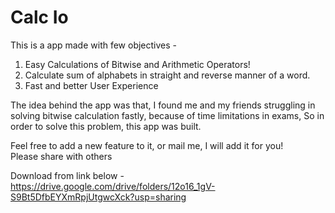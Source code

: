 # Calc Io

This is a app made with few objectives - 

1. Easy Calculations of Bitwise and Arithmetic Operators!
3. Calculate sum of alphabets in straight and reverse manner of a word.
2. Fast and better User Experience


The idea behind the app was that, I found me and my friends struggling in solving bitwise calculation fastly, because of time limitations in exams, So in order to solve this problem, this app was built.


Feel free to add a new feature to it, or mail me, I will add it for you!
<br>
Please share with others

Download from link below - 
https://drive.google.com/drive/folders/12o16_1gV-S9Bt5DfbEYXmRpjUtgwcXck?usp=sharing
